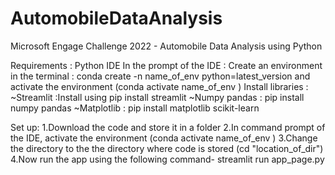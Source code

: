 # AutomobileDataAnalysis
Microsoft Engage Challenge 2022 - Automobile Data Analysis using Python



Requirements : Python IDE
               In the prompt of the IDE :
               Create an environment in the terminal : conda create -n name_of_env python=latest_version and activate the environment (conda activate name_of_env )
               Install libraries : 
               ~Streamlit :Install using pip install streamlit
               ~Numpy pandas : pip install numpy pandas
               ~Matplotlib : pip install matplotlib scikit-learn
               
               
               
               
Set up:
1.Download the code and store it in a folder
2.In command prompt of the IDE, activate the environment (conda activate name_of_env )
3.Change the directory to the the directory where code is stored (cd "location_of_dir")
4.Now run the app using the following command- streamlit run app_page.py

